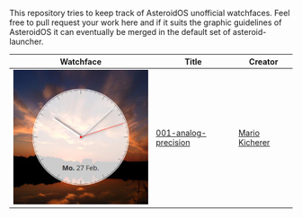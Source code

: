 This repository tries to keep track of AsteroidOS unofficial watchfaces. Feel free
to pull request your work here and if it suits the graphic guidelines of
AsteroidOS it can eventually be merged in the default set of asteroid-launcher.

| Watchface | Title | Creator |
|---|---|---|
| ![thumbnail](https://github.com/AsteroidOS/unofficial-watchfaces/raw/master/001-analog-precision.jpg) | [001-analog-precision](https://github.com/AsteroidOS/unofficial-watchfaces/blob/master/001-analog-precision.qml) | [Mario Kicherer](mailto:dev@kicherer.org) |
